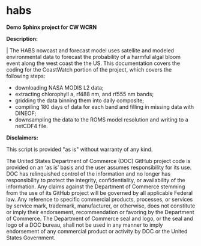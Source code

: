 # habs
**Demo Sphinx project for CW WCRN**

**Description:**

| The HABS nowcast and forecast model uses satellite and modeled environmental data to forecast the probability of a harmful algal bloom event along the west coast the the US. This documentation covers the coding for the CoastWatch portion of the project, which covers the following steps:
  * downloading NASA MODIS L2 data;
  * extracting chlorophyll a, rf488 nm, and rf555 nm bands;
  * gridding the data binning them into daily composite;
  * compiling 180 days of data for each band and filling in missing data with DINEOF;
  * downsampling the data to the ROMS model resolution and writing to a netCDF4 file.

**Disclaimers:**

This script is provided "as is" without warranty of any kind.

The United States Department of Commerce (DOC) GitHub project code is provided on an ‘as is’ basis and the user assumes responsibility for its use. DOC has relinquished control of the information and no longer has responsibility to protect the integrity, confidentiality, or availability of the information. Any claims against the Department of Commerce stemming from the use of its GitHub project will be governed by all applicable Federal law. Any reference to specific commercial products, processes, or services by service mark, trademark, manufacturer, or otherwise, does not constitute or imply their endorsement, recommendation or favoring by the Department of Commerce. The Department of Commerce seal and logo, or the seal and logo of a DOC bureau, shall not be used in any manner to imply endorsement of any commercial product or activity by DOC or the United States Government.
